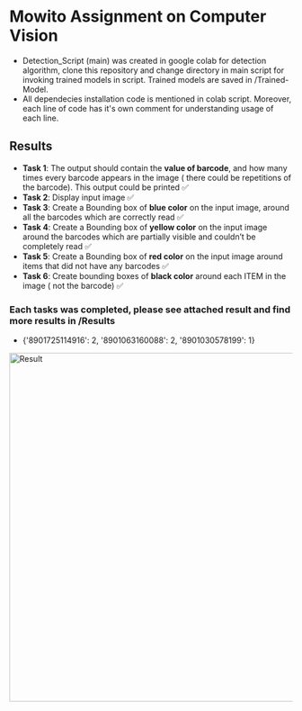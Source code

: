 # Mowito Assignment on Computer Vision    

- Detection_Script (main) was created in google colab for detection algorithm, clone this repository and change directory in main script for invoking trained models in script. Trained models are saved in /Trained-Model.    
- All dependecies installation code is mentioned in colab script. Moreover, each line of code has it's own comment for understanding usage of each line.    

## Results
- **Task 1**: The output should contain the **value of barcode**, and how many times every barcode appears in the image ( there could be repetitions of the barcode). This output could be printed ✅
- **Task 2**: Display input image ✅
- **Task 3**: Create a Bounding box of **blue color** on the input image, around all the barcodes which are correctly read ✅
- **Task 4**: Create a Bounding box of **yellow color** on the input image  around the barcodes which are partially visible and couldn’t be completely read ✅
- **Task 5**: Create a Bounding box of **red color** on the input image around items that did not have any barcodes ✅
- **Task 6**: Create bounding boxes of **black color** around each ITEM in the image ( not the barcode) ✅

### Each tasks was completed, please see attached result and find more results in /Results         
        
        
- {'8901725114916': 2, '8901063160088': 2, '8901030578199': 1}
<img src="https://github.com/devsonni/Mowito-Assignment/blob/main/Results/2.png" alt="Result" style="height: 620px; width:1080px;"/>
